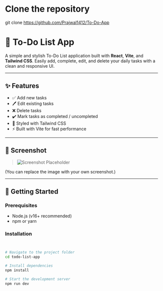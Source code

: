 # Clone the repository

git clone https://github.com/Prajwal1412/To-Do-App

# 📝 To-Do List App

A simple and stylish To-Do List application built with **React**, **Vite**, and **Tailwind CSS**. Easily add, complete, edit, and delete your daily tasks with a clean and responsive UI.

---

## ✨ Features

- ✅ Add new tasks
- 🖊️ Edit existing tasks
- ❌ Delete tasks
- ✔️ Mark tasks as completed / uncompleted
- 🎨 Styled with Tailwind CSS
- ⚡ Built with Vite for fast performance

---

## 📸 Screenshot

> ![Screenshot Placeholder](https://via.placeholder.com/600x300.png?text=To+Do+List+App)

(You can replace the image with your own screenshot.)

---

## 🚀 Getting Started

### Prerequisites

- Node.js (v16+ recommended)
- npm or yarn

### Installation

```bash


# Navigate to the project folder
cd todo-list-app

# Install dependencies
npm install

# Start the development server
npm run dev
```
